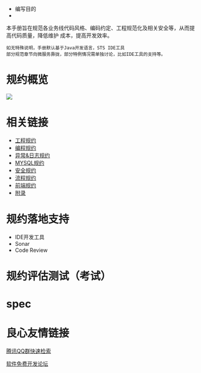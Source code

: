 - 编写目的
-
本手册旨在规范各业务线代码风格、编码约定、工程规范化及相关安全等，从而提高代码质量，降低维护
成本，提高开发效率。

	如无特殊说明，手册默认基于Java开发语言，STS IDE工具
	部分规范章节向微服务靠拢，部分特例情况需单独讨论，比如IDE工具的支持等。
	

# 规约概览 #

![](docs/拍拍信规范.png)

# 相关链接  #

- [工程规约](project-spec.md "project-spec.md")
- [编程规约](coding-spec.md "coding-spec.md")
- [异常&日志规约](exception%20&%20log-spec.md "exception & log-spec.md")
- [MYSQL规约](mysql-spec.md "mysql-spec.md")
- [安全规约](security-spec.md "security-spec.md")
- [流程规约](workflow-spec.md "workflow-spec.md")
- [前端规约]()
- [附录](appendix.md)
# 规约落地支持 #

- IDE开发工具
- Sonar
- Code Review

#  规约评估测试（考试） #


# spec



 # 良心友情链接

[腾讯QQ群快速检索](http://u.720life.cn/s/8cf73f7c)

[软件免费开发论坛](http://u.720life.cn/s/bbb01dc0)